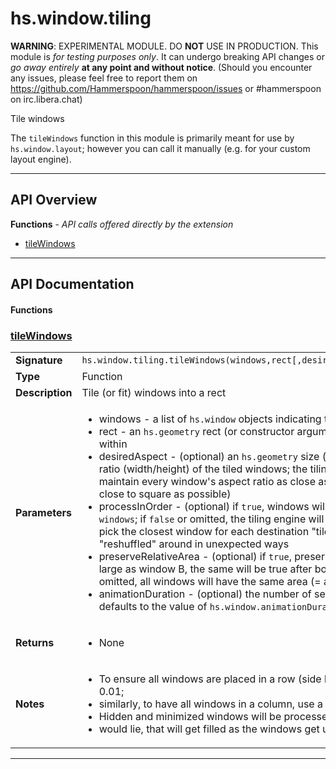 # hs.window.tiling

**WARNING**: EXPERIMENTAL MODULE. DO **NOT** USE IN PRODUCTION.
This module is *for testing purposes only*. It can undergo breaking API changes or *go away entirely* **at any point and without notice**.
(Should you encounter any issues, please feel free to report them on https://github.com/Hammerspoon/hammerspoon/issues
or #hammerspoon on irc.libera.chat)

Tile windows

The `tileWindows` function in this module is primarily meant for use by `hs.window.layout`; however you can call it manually
(e.g. for your custom layout engine).

---

## API Overview
**Functions** - _API calls offered directly by the extension_
 * [tileWindows](#tilewindows)


---

## API Documentation

#### Functions


### [tileWindows](#tilewindows)

|                                             |                                                                                     |
| --------------------------------------------|-------------------------------------------------------------------------------------|
| **Signature**                               | `hs.window.tiling.tileWindows(windows,rect[,desiredAspect[,processInOrder[,preserveRelativeArea[,animationDuration]]]])`                                                                    |
| **Type**                                    | Function                                                                     |
| **Description**                             | Tile (or fit) windows into a rect                                                                     |
| **Parameters**                              | <ul><li>windows - a list of `hs.window` objects indicating the windows to tile or fit</li><li>rect - an `hs.geometry` rect (or constructor argument), indicating the desired onscreen region that the windows will be tiled within</li><li>desiredAspect - (optional) an `hs.geometry` size (or constructor argument) or a number, indicating the desired optimal aspect ratio (width/height) of the tiled windows; the tiling engine will decide how to subdivide the rect among windows by trying to maintain every window's aspect ratio as close as possible to this; if omitted, defaults to 1 (i.e. try to keep the windows as close to square as possible)</li><li>processInOrder - (optional) if `true`, windows will be placed left-to-right and top-to-bottom following the list order in `windows`; if `false` or omitted, the tiling engine will try to maintain the spatial distribution of windows, i.e. (roughly speaking) pick the closest window for each destination "tile"; note that in some cases this isn't possible and the windows might get "reshuffled" around in unexpected ways</li><li>preserveRelativeArea - (optional) if `true`, preserve the relative area among windows; that is, if window A is currently twice as large as window B, the same will be true after both windows have been processed and placed into the rect; if `false` or omitted, all windows will have the same area (= area of the rect / number of windows) after processing</li><li>animationDuration - (optional) the number of seconds to animate the move/resize operations of the windows; if omitted, defaults to the value of `hs.window.animationDuration`</li></ul> |
| **Returns**                                 | <ul><li> None</li></ul>          |
| **Notes**                                   | <ul><li> To ensure all windows are placed in a row (side by side), use a very small aspect ratio (for "tall and narrow" windows) like 0.01;</li><li>    similarly, to have all windows in a column, use a very large aspect ratio (for "short and wide") like 100</li><li> Hidden and minimized windows will be processed as well: the rect will have "gaps" where the invisible windows</li><li>    would lie, that will get filled as the windows get unhidden/unminimized</li></ul> |

---

